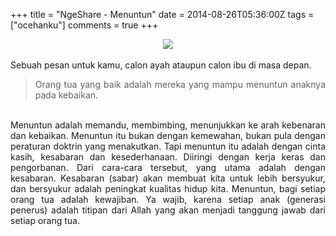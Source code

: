 +++
title = "NgeShare - Menuntun"
date = 2014-08-26T05:36:00Z
tags = ["ocehanku"]
comments = true
+++

<center><img border="0" data-original-height="600" data-original-width="1200" src="https://2.bp.blogspot.com/-A327T8x6nsY/XNvQDgva8hI/AAAAAAAATsQ/7lo9NXfuUtMwdv7Pt7-K3qBWxhUoP4BtACLcBGAs/s1600/menuntun.png" /></center><br />
<div style="text-align: justify;">Sebuah pesan untuk kamu, calon ayah ataupun calon ibu di masa depan.<br />
<blockquote class="tr_bq">Orang tua yang baik adalah mereka yang mampu menuntun anaknya pada kebaikan.</blockquote><br />
Menuntun adalah memandu, membimbing, menunjukkan ke arah kebenaran dan kebaikan. Menuntun itu bukan dengan kemewahan, bukan pula dengan peraturan doktrin yang menakutkan. Tapi menuntun itu adalah dengan cinta kasih, kesabaran dan kesederhanaan. Diiringi dengan kerja keras dan pengorbanan. Dari cara-cara tersebut, yang utama adalah dengan kesabaran. Kesabaran (sabar) akan membuat kita untuk lebih bersyukur, dan bersyukur adalah peningkat kualitas hidup kita. Menuntun, bagi setiap orang tua adalah kewajiban. Ya wajib, karena setiap anak (generasi penerus) adalah titipan dari Allah yang akan menjadi tanggung jawab dari setiap orang tua.</div>
